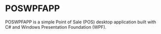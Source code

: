 # POSWPFAPP
POSWPFAPP is a simple Point of Sale (POS) desktop application built with C# and Windows Presentation Foundation (WPF).

